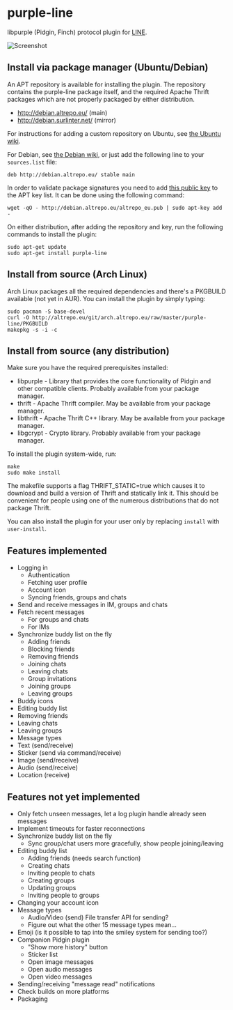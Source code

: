 purple-line
===========

libpurple (Pidgin, Finch) protocol plugin for [LINE](http://line.me/).

![Screenshot](http://i.imgur.com/By1yLXB.png)

Install via package manager (Ubuntu/Debian)
-------------------------------------------

An APT repository is available for installing the plugin. The repository contains the purple-line
package itself, and the required Apache Thrift packages which are not properly packaged by either
distribution.

* http://debian.altrepo.eu/ (main)
* http://debian.surlinter.net/ (mirror)

For instructions for adding a custom repository on Ubuntu, see
[the Ubuntu wiki](https://help.ubuntu.com/community/Repositories/Ubuntu).

For Debian, see [the Debian wiki](https://www.debian.org/releases/), or just add the following line
to your `sources.list` file:

    deb http://debian.altrepo.eu/ stable main

In order to validate package signatures you need to add
[this public key](http://debian.altrepo.eu/altrepo_eu.pub) to the APT key list. It can be done
using the following command:

    wget -qO - http://debian.altrepo.eu/altrepo_eu.pub | sudo apt-key add -

On either distribution, after adding the repository and key, run the following commands to install
the plugin:

    sudo apt-get update
    sudo apt-get install purple-line

Install from source (Arch Linux)
--------------------------------

Arch Linux packages all the required dependencies and there's a PKGBUILD available (not yet in AUR).
You can install the plugin by simply typing:

    sudo pacman -S base-devel
    curl -O http://altrepo.eu/git/arch.altrepo.eu/raw/master/purple-line/PKGBUILD
    makepkg -s -i -c

Install from source (any distribution)
--------------------------------------

Make sure you have the required prerequisites installed:

* libpurple - Library that provides the core functionality of Pidgin and other compatible clients.
  Probably available from your package manager.
* thrift - Apache Thrift compiler. May be available from your package manager.
* libthrift - Apache Thrift C++ library. May be available from your package manager.
* libgcrypt - Crypto library. Probably available from your package manager.

To install the plugin system-wide, run:

    make
    sudo make install

The makefile supports a flag THRIFT_STATIC=true which causes it to download and build a version of
Thrift and statically link it. This should be convenient for people using one of the numerous
distributions that do not package Thrift.

You can also install the plugin for your user only by replacing `install` with `user-install`.

Features implemented
--------------------

* Logging in
  * Authentication
  * Fetching user profile
  * Account icon
  * Syncing friends, groups and chats
* Send and receive messages in IM, groups and chats
* Fetch recent messages
  * For groups and chats
  * For IMs
* Synchronize buddy list on the fly
  * Adding friends
  * Blocking friends
  * Removing friends
  * Joining chats
  * Leaving chats
  * Group invitations
  * Joining groups
  * Leaving groups
* Buddy icons
* Editing buddy list
 * Removing friends
 * Leaving chats
 * Leaving groups
* Message types
 * Text (send/receive)
 * Sticker (send via command/receive)
 * Image (send/receive)
 * Audio (send/receive)
 * Location (receive)

Features not yet implemented
----------------------------

* Only fetch unseen messages, let a log plugin handle already seen messages
* Implement timeouts for faster reconnections
* Synchronize buddy list on the fly
  * Sync group/chat users more gracefully, show people joining/leaving
* Editing buddy list
  * Adding friends (needs search function)
  * Creating chats
  * Inviting people to chats
  * Creating groups
  * Updating groups
  * Inviting people to groups
* Changing your account icon
* Message types
  * Audio/Video (send) File transfer API for sending?
  * Figure out what the other 15 message types mean...
* Emoji (is it possible to tap into the smiley system for sending too?)
* Companion Pidgin plugin
  * "Show more history" button
  * Sticker list
  * Open image messages
  * Open audio messages
  * Open video messages
* Sending/receiving "message read" notifications
* Check builds on more platforms
* Packaging
